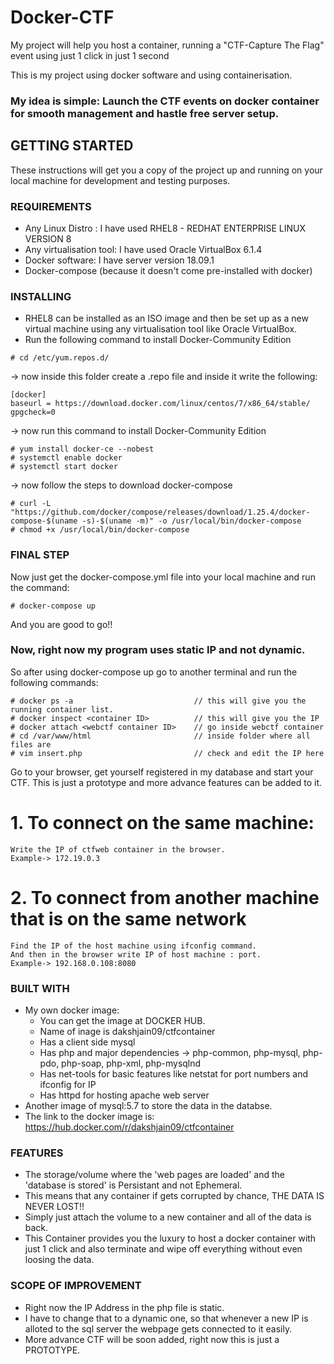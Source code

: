 # Docker-CTF
My project will help you host a container, running a "CTF-Capture The Flag" event using just 1 click in just 1 second

This is my project using docker software and using containerisation.
### My idea is simple: Launch the CTF events on docker container for smooth management and hastle free server setup.

## GETTING STARTED
These instructions will get you a copy of the project up and running on your local machine for development and testing purposes.

### REQUIREMENTS
* Any Linux Distro : I have used RHEL8 - REDHAT ENTERPRISE LINUX VERSION 8
* Any virtualisation tool: I have used Oracle VirtualBox 6.1.4
* Docker software: I have server version 18.09.1
* Docker-compose (because it doesn't come pre-installed with docker)

### INSTALLING
* RHEL8 can be installed as an ISO image and then be set up as a new virtual machine using any virtualisation tool like Oracle VirtualBox.
* Run the following command to install Docker-Community Edition
```
# cd /etc/yum.repos.d/
```
-> now inside this folder create a .repo file and inside it write the following:
```
[docker]
baseurl = https://download.docker.com/linux/centos/7/x86_64/stable/
gpgcheck=0
```
-> now run this command to install Docker-Community Edition
```
# yum install docker-ce --nobest
# systemctl enable docker
# systemctl start docker
```
-> now follow the steps to download docker-compose
```
# curl -L "https://github.com/docker/compose/releases/download/1.25.4/docker-compose-$(uname -s)-$(uname -m)" -o /usr/local/bin/docker-compose
# chmod +x /usr/local/bin/docker-compose
```
### FINAL STEP
Now just get the docker-compose.yml file into your local machine and run the command:
```
# docker-compose up
```
And you are good to go!!

### Now, right now my program uses static IP and not dynamic.
So after using docker-compose up go to another terminal and run the following commands:
```
# docker ps -a                           // this will give you the running container list.
# docker inspect <container ID>          // this will give you the IP
# docker attach <webctf container ID>    // go inside webctf container
# cd /var/www/html                       // inside folder where all files are
# vim insert.php                         // check and edit the IP here
```

Go to your browser, get yourself registered in my database and start your CTF. This is just a prototype and more advance features can be added to it.
# 1. To connect on the same machine:
```
Write the IP of ctfweb container in the browser. 
Example-> 172.19.0.3
```
# 2. To connect from another machine that is on the same network
```
Find the IP of the host machine using ifconfig command.
And then in the browser write IP of host machine : port.
Example-> 192.168.0.108:8080
```

### BUILT WITH
* My own docker image:
  * You can get the image at DOCKER HUB. 
  * Name of inage is dakshjain09/ctfcontainer
  * Has a client side mysql
  * Has php and major dependencies -> php-common, php-mysql, php-pdo, php-soap, php-xml, php-mysqlnd
  * Has net-tools for basic features like netstat for port numbers and ifconfig for IP
  * Has httpd for hosting apache web server
* Another image of mysql:5.7 to store the data in the databse.
* The link to the docker image is: https://hub.docker.com/r/dakshjain09/ctfcontainer

### FEATURES
* The storage/volume where the 'web pages are loaded' and the 'database is stored' is Persistant and not Ephemeral.
* This means that any container if gets corrupted by chance, THE DATA IS NEVER LOST!!
* Simply just attach the volume to a new container and all of the data is back.
* This Container provides you the luxury to host a docker container with just 1 click and also terminate and wipe off everything without even loosing the data.

### SCOPE OF IMPROVEMENT
* Right now the IP Address in the php file is static. 
* I have to change that to a dynamic one, so that whenever a new IP is alloted to the sql server the webpage gets connected to it easily.
* More advance CTF will be soon added, right now this is just a PROTOTYPE.
